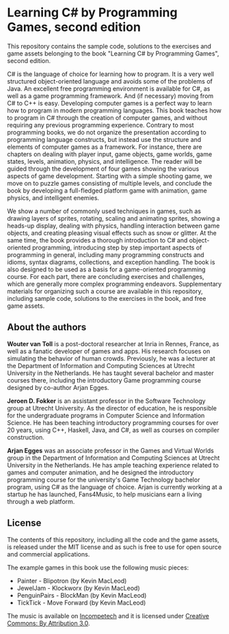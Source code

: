# Learning C# by Programming Games, second edition

This repository contains the sample code, solutions to the exercises and game assets belonging to the book "Learning C# by Programming Games", second edition.

C# is the language of choice for learning how to program. It is a very well structured object-oriented language and avoids some of the problems of Java. An excellent free programming environment is available for C#, as well as a game programming framework. And (if necessary) moving from C# to C++ is easy. Developing computer games is a perfect way to learn how to program in modern programming languages. This book teaches how to program in C# through the creation of computer games, and without requiring any previous programming experience. Contrary to most programming books, we do not organize the presentation according to programming language constructs, but instead use the structure and elements of computer games as a framework. For instance, there are chapters on dealing with player input, game objects, game worlds, game states, levels, animation, physics, and intelligence. The reader will be guided through the development of four games showing the various aspects of game development. Starting with a simple shooting game, we move on to puzzle games consisting of multiple levels, and conclude the book by developing a full-fledged platform game with animation, game physics, and intelligent enemies.

We show a number of commonly used techniques in games, such as drawing layers of sprites, rotating, scaling and animating sprites, showing a heads-up display, dealing with physics, handling interaction between game objects, and creating pleasing visual effects such as snow or glitter. At the same time, the book provides a thorough introduction to C# and object-oriented programming, introducing step by step important aspects of programming in general, including many programming constructs and idioms, syntax diagrams, collections, and exception handling. The book is also designed to be used as a basis for a game-oriented programming course. For each part, there are concluding exercises and challenges, which are generally more complex programming endeavors. Supplementary materials for organizing such a course are available in this repository, including  sample code, solutions to the exercises in the book, and free game assets.

## About the authors
**Wouter van Toll** is a post-doctoral researcher at Inria in Rennes, France, as well as a fanatic developer of games and apps. His research focuses on simulating the behavior of human crowds. Previously, he was a lecturer at the Department of Information and Computing Sciences at Utrecht University in the Netherlands. He has taught several bachelor and master courses there, including the introductory Game programming course designed by co-author Arjan Egges.
  
**Jeroen D. Fokker** is an assistant professor in the Software Technology group at Utrecht University. As the director of education, he is responsible for the undergraduate programs in Computer Science and Information Science. He has been teaching introductory programming courses for over 20 years, using C++, Haskell, Java, and C#, as well as courses on compiler construction.
  
**Arjan Egges** was an associate professor in the Games and Virtual Worlds group in the Department of Information and Computing Sciences at Utrecht University in the Netherlands. He has ample teaching experience related to games and computer animation, and he designed the introductory programming course for the university's Game Technology bachelor program, using C# as the language of choice. Arjan is currently working at a startup he has launched, Fans4Music, to help musicians earn a living through a web platform.


## License
The contents of this repository, including all the code and the game assets, is released under the MIT license and as such is free to use for open source and commercial applications. 

The example games in this book use the following music pieces:
- Painter - Blipotron (by Kevin MacLeod)
- JewelJam - Klockworx (by Kevin MacLeod)
- PenguinPairs - BlockMan (by Kevin MacLeod)
- TickTick - Move Forward (by Kevin MacLeod)

The music is available on [Incompetech](http://www.incompetech.com) and it is licensed under [Creative Commons: By Attribution 3.0](https://creativecommons.org/licenses/by/3.0).
